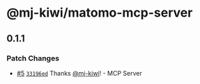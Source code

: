 # @mj-kiwi/matomo-mcp-server

## 0.1.1

### Patch Changes

- [#5](https://github.com/mj-kiwi/matomo-js/pull/5) [`33196ed`](https://github.com/mj-kiwi/matomo-js/commit/33196ed37aa9009977064287a8aaee67a4d9a619) Thanks [@mj-kiwi](https://github.com/mj-kiwi)! - MCP Server
